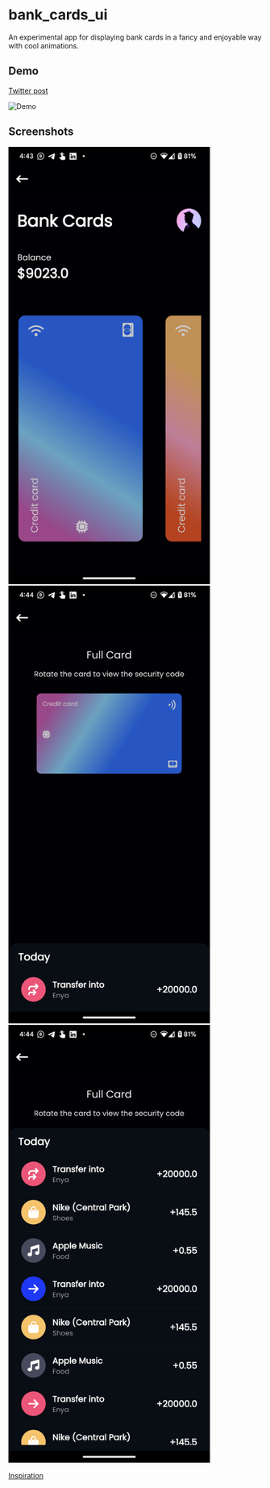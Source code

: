 # bank_cards_ui

An experimental app for displaying bank cards in a fancy and enjoyable way with cool animations.

## Demo

[Twitter post](https://twitter.com/enthusiastDev/status/1621133145830576130)

![Demo](demo.gif)

## Screenshots

<img alt="Screenshot 1" src="flutter_01.png" width="400"/> <img alt="Screenshot 2" src="flutter_02.png" width="400"/> <img alt="Screenshot 3" src="flutter_03.png" width="400"/>

[Inspiration](https://dribbble.com/shots/9323126-Bank-cards-3-0)
